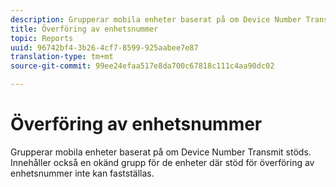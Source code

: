 ```yaml
---
description: Grupperar mobila enheter baserat på om Device Number Transmit stöds. Innehåller också en okänd grupp för de enheter där stöd för överföring av enhetsnummer inte kan fastställas.
title: Överföring av enhetsnummer
topic: Reports
uuid: 96742bf4-3b26-4cf7-8599-925aabee7e87
translation-type: tm+mt
source-git-commit: 99ee24efaa517e8da700c67818c111c4aa90dc02

---
```



# Överföring av enhetsnummer

Grupperar mobila enheter baserat på om Device Number Transmit stöds. Innehåller också en okänd grupp för de enheter där stöd för överföring av enhetsnummer inte kan fastställas.

